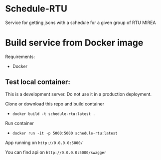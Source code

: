 # Schedule-RTU
Service for getting jsons with a schedule for a given group of RTU MIREA

# Build service from Docker image
Requirements:
* Docker

## Test local container:

This is a development server. Do not use it in a production deployment.

Clone or download this repo and build container 
* ```docker build -t schedule-rtu:latest .```

Run container
* ```docker run -it -p 5000:5000 schedule-rtu:latest```

App running on ```http://0.0.0.0:5000/ ```

You can find api on ```http://0.0.0.0:5000/swagger ```